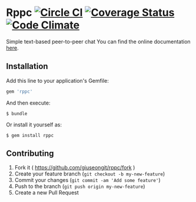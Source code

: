 # Rppc [![Circle CI](https://circleci.com/gh/giuseongit/rppc.svg?style=shield)](https://circleci.com/gh/giuseongit/rppc) [![Coverage Status](https://coveralls.io/repos/giuseongit/rppc/badge.svg)](https://coveralls.io/r/giuseongit/rppc) [![Code Climate](https://codeclimate.com/github/giuseongit/rppc/badges/gpa.svg)](https://codeclimate.com/github/giuseongit/rppc)

Simple text-based peer-to-peer chat
You can find the online documentation [here](http://giuseongit.github.io/rppc/doc/frames.html).

## Installation

Add this line to your application's Gemfile:

```ruby
gem 'rppc'
```

And then execute:

    $ bundle

Or install it yourself as:

    $ gem install rppc

## Contributing
1. Fork it ( https://github.com/giuseongit/rppc/fork )
2. Create your feature branch (`git checkout -b my-new-feature`)
3. Commit your changes (`git commit -am 'Add some feature'`)
4. Push to the branch (`git push origin my-new-feature`)
5. Create a new Pull Request
